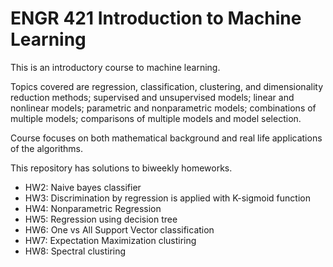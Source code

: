 # ENGR 421 Introduction to Machine Learning
This is an introductory course to machine learning.

Topics covered are regression, classification, clustering, and dimensionality reduction methods; supervised and unsupervised models; linear and nonlinear models; parametric and nonparametric models; combinations of multiple models; comparisons of multiple models and model selection.

Course focuses on both mathematical background and real life applications of the algorithms.

This repository has solutions to biweekly homeworks.
- HW2: Naive bayes classifier
- HW3: Discrimination by regression is applied with K-sigmoid function
- HW4: Nonparametric Regression
- HW5: Regression using decision tree
- HW6: One vs All Support Vector classification
- HW7: Expectation Maximization clustiring
- HW8: Spectral clustiring

